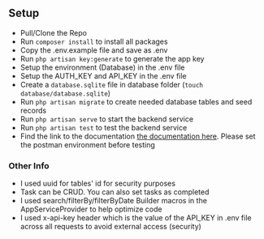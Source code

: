 ## Setup

-   Pull/Clone the Repo
-   Run `composer install` to install all packages
-   Copy the .env.example file and save as .env
-   Run `php artisan key:generate` to generate the app key
-   Setup the environment (Database) in the .env file
-   Setup the AUTH_KEY and API_KEY in the .env file
-   Create a `database.sqlite` file in database folder (`touch database/database.sqlite`)
-   Run `php artisan migrate` to create needed database tables and seed records
-   Run `php artisan serve` to start the backend service
-   Run `php artisan test` to test the backend service
-   Find the link to the documentation [the documentation here](https://documenter.getpostman.com/view/11547438/2sA3kXCzfZ). Please set the postman environment before testing

### Other Info

-   I used uuid for tables' id for security purposes
-   Task can be CRUD. You can also set tasks as completed
-   I used search/filterBy/filterByDate Builder macros in the AppServiceProvider to help optimize code
-   I used x-api-key header which is the value of the API_KEY in .env file across all requests to avoid external access (security)
